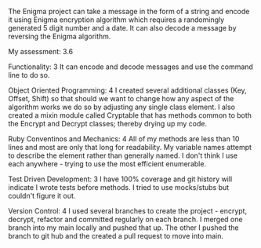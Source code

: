 The Enigma project can take a message in the form of a string and encode it using Enigma encryption algorithm which requires a randomingly generated 5 digit number and a date. It can also decode a message by reversing the Enigma algorithm.

My assessment: 3.6

Functionality: 3
It can encode and decode messages and use the command line to do so.

Object Oriented Programming: 4
I created several additional classes (Key, Offset, Shift) so that should we want to change how any aspect of the algorithm works we do so by adjusting any single class element.
I also created a mixin module called Cryptable that has methods common to both the Encrypt and Decrypt classes; thereby drying up my code.

Ruby Conventinos and Mechanics: 4
All of my methods are less than 10 lines and most are only that long for readability. My variable names attempt to describe the element rather than generally named.  I don't think I use each anywhere - trying to use the most efficient enumerable.

Test Driven Development: 3
I have 100% coverage and git history will indicate I wrote tests before methods.
I tried to use mocks/stubs but couldn't figure it out.

Version Control: 4
I used several branches to create the project - encrypt, decrypt, refactor and committed regularly on each branch.  I merged one branch into my main locally and pushed that up.  The other I pushed the branch to git hub and the created a pull request to move into main.

